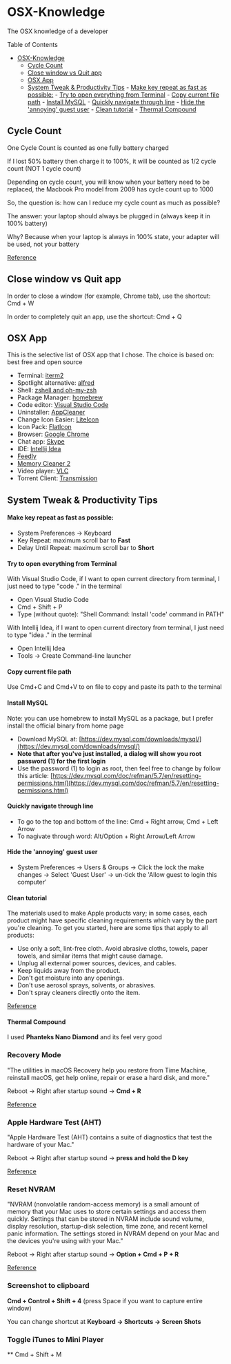 # OSX-Knowledge
The OSX knowledge of a developer

Table of Contents
<!-- TOC -->

- [OSX-Knowledge](#osx-knowledge)
    - [Cycle Count](#cycle-count)
    - [Close window vs Quit app](#close-window-vs-quit-app)
    - [OSX App](#osx-app)
    - [System Tweak & Productivity Tips](#system-tweak--productivity-tips)
            - [Make key repeat as fast as possible:](#make-key-repeat-as-fast-as-possible)
            - [Try to open everything from Terminal](#try-to-open-everything-from-terminal)
            - [Copy current file path](#copy-current-file-path)
            - [Install MySQL](#install-mysql)
            - [Quickly navigate through line](#quickly-navigate-through-line)
            - [Hide the 'annoying' guest user](#hide-the-annoying-guest-user)
            - [Clean tutorial](#clean-tutorial)
            - [Thermal Compound](#thermal-compound)

<!-- /TOC -->

## Cycle Count

One Cycle Count is counted as one fully battery charged

If I lost 50% battery then charge it to 100%, it will be counted as 1/2 cycle count (NOT 1 cycle count)

Depending on cycle count, you will know when your battery need to be replaced, the Macbook Pro model from 2009 has cycle count up to 1000

So, the question is: how can I reduce my cycle count as much as possible?

The answer: your laptop should always be plugged in (always keep it in 100% battery)

Why? Because when your laptop is always in 100% state, your adapter will be used, not your battery

[Reference](https://support.apple.com/en-us/HT201585)

## Close window vs Quit app

In order to close a window (for example, Chrome tab), use the shortcut: Cmd + W

In order to completely quit an app, use the shortcut: Cmd + Q

## OSX App

This is the selective list of OSX app that I chose. The choice is based on: best free and open source

- Terminal: [iterm2](https://www.iterm2.com/)
- Spotlight alternative: [alfred](https://www.alfredapp.com/)
- Shell: [zshell and oh-my-zsh](https://github.com/robbyrussell/oh-my-zsh)
- Package Manager: [homebrew](https://brew.sh/)
- Code editor: [Visual Studio Code](https://code.visualstudio.com/)
- Uninstaller: [AppCleaner](https://freemacsoft.net/appcleaner/)
- Change Icon Easier: [LiteIcon](https://freemacsoft.net/liteicon/)
- Icon Pack: [FlatIcon](http://flaticns.com/)
- Browser: [Google Chrome](https://www.google.com/intl/chrome/browser/desktop/)
- Chat app: [Skype](https://www.skype.com/en/download-skype/skype-for-computer/)
- IDE: [Intellij Idea](https://www.jetbrains.com/idea/download/)
- [Feedly](https://feedly.com/)
- [Memory Cleaner 2](https://itunes.apple.com/us/app/memory-clean-2-monitor-and-free-up-memory/id1114591412?mt=12)
- Video player: [VLC](http://www.videolan.org/vlc/)
- Torrent Client: [Transmission](https://transmissionbt.com/download/)

## System Tweak & Productivity Tips

#### Make key repeat as fast as possible:

- System Preferences -> Keyboard
- Key Repeat: maximum scroll bar to **Fast**
- Delay Until Repeat: maximum scroll bar to **Short**

#### Try to open everything from Terminal

With Visual Studio Code, if I want to open current directory from terminal, I just need to type "code ." in the terminal

- Open Visual Studio Code
- Cmd + Shift + P
- Type (without quote): "Shell Command: Install 'code' command in PATH"

With Intellij Idea, if I want to open current directory from terminal, I just need to type "idea ." in the terminal

- Open Intellij Idea
- Tools -> Create Command-line launcher

#### Copy current file path

Use Cmd+C and Cmd+V to on file to copy and paste its path to the terminal

#### Install MySQL

Note: you can use homebrew to install MySQL as a package, but I prefer install the official binary from home page

- Download MySQL at: [https://dev.mysql.com/downloads/mysql/](https://dev.mysql.com/downloads/mysql/)
- **Note that after you've just installed, a dialog will show you root password (1) for the first login**
- Use the password (1) to login as root, then feel free to change by follow this article: [https://dev.mysql.com/doc/refman/5.7/en/resetting-permissions.html](https://dev.mysql.com/doc/refman/5.7/en/resetting-permissions.html)

#### Quickly navigate through line

- To go to the top and bottom of the line: Cmd + Right arrow, Cmd + Left Arrow
- To nagivate through word: Alt/Option + Right Arrow/Left Arrow 

#### Hide the 'annoying' guest user

- System Preferences -> Users & Groups -> Click the lock the make changes -> Select 'Guest User' -> un-tick the 'Allow guest to login this computer'

#### Clean tutorial

The materials used to make Apple products vary; in some cases, each product might have specific cleaning requirements which vary by the part you're cleaning. To get you started, here are some tips that apply to all products:
- Use only a soft, lint-free cloth. Avoid abrasive cloths, towels, paper towels, and similar items that might cause damage. 
- Unplug all external power sources, devices, and cables.
- Keep liquids away from the product.
- Don't get moisture into any openings.
- Don't use aerosol sprays, solvents, or abrasives.
- Don't spray cleaners directly onto the item.

[Reference](https://support.apple.com/en-us/HT204172)

#### Thermal Compound

I used **Phanteks Nano Diamond** and its feel very good

### Recovery Mode

"The utilities in macOS Recovery help you restore from Time Machine, reinstall macOS, get help online, repair or erase a hard disk, and more."

Reboot -> Right after startup sound -> **Cmd + R**

[Reference](https://support.apple.com/en-us/HT201314)

### Apple Hardware Test (AHT)

"Apple Hardware Test (AHT) contains a suite of diagnostics that test the hardware of your Mac."

Reboot -> Right after startup sound -> **press and hold the D key**

[Reference](https://support.apple.com/en-us/HT201257)

### Reset NVRAM

"NVRAM (nonvolatile random-access memory) is a small amount of memory that your Mac uses to store certain settings and access them quickly. Settings that can be stored in NVRAM include sound volume, display resolution, startup-disk selection, time zone, and recent kernel panic information. The settings stored in NVRAM depend on your Mac and the devices you're using with your Mac."

Reboot -> Right after startup sound -> **Option + Cmd + P + R**

[Reference](https://support.apple.com/en-us/HT204063)

### Screenshot to clipboard

**Cmd + Control + Shift + 4** (press Space if you want to capture entire window)

You can change shortcut at **Keyboard -> Shortcuts -> Screen Shots**

### Toggle iTunes to Mini Player

** Cmd + Shift + M
